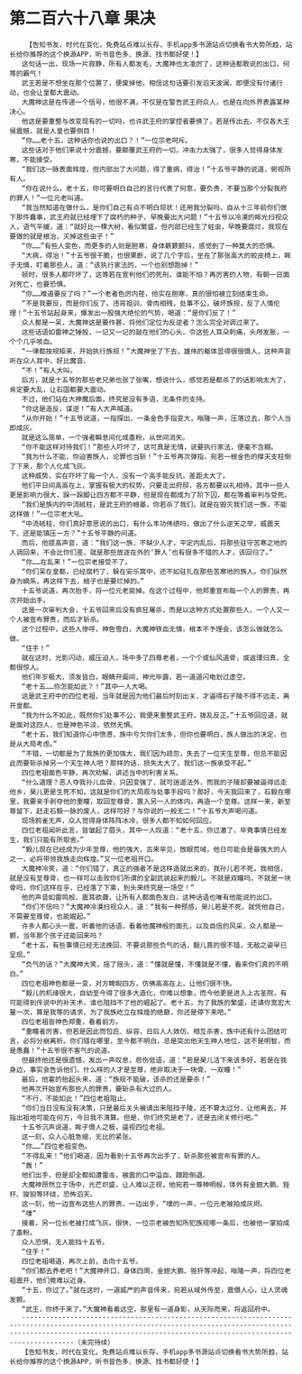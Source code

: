 # 第二百六十八章 果决
        【告知书友，时代在变化，免费站点难以长存，手机app多书源站点切换看书大势所趋，站长给你推荐的这个换源APP，听书音色多、换源、找书都好使！】
       这句话一出，现场一片寂静，所有人都发毛，大魔神也太凌厉了，这种话都敢说的出口，何等的霸气！
       武王若是不想坐在那个位置了，便废掉他，相信这句话要引发滔天波澜，即便没有付诸行动，也会让皇都大震动。
       大魔神这是在传递一个信号，他很不满，不仅是在警告武王府众人，也是在向外界表露某种决心。
       他这是要重整与改变现有的一切吗，也许武王府的掌控者要换了，若是传出去，不仅各大王侯震撼，就是人皇也要侧目！
       “你……老十五，这种话你也说的出口？！”一位宗老呵斥。
       这些话对于他们来说十分震撼，要颠覆武王府的一切，冲击力太强了，很多人觉得身体发寒，不能接受。
       “我们这一脉表面辉煌，但内部出了大问题，得了重病，得治！”十五爷平静的说道，俯视所有人。
       “你在说什么，老十五，你可要明白自己的言行代表了何意，要负责，不要当那个分裂我府的罪人！”一位元老叫道。
       “我当然知道在做什么，是你们自己有点不明白现状！还用我分裂吗，自从十三年前你们做下那件蠢事，武王府就已经埋下了腐朽的种子，早晚要出大问题！”十五爷以冷漠的眸光扫视众人，语气平缓，道：“就好比一棵大树，看似繁盛，但内部已经生了蛀虫，早晚要腐烂，我现在要做的就是根治，灭掉这些虫子！”
       “你……”有些人变色，而更多的人则是胆寒，身体簌簌颤抖，感觉到了一种莫大的恐惧。
       “大病，得治！”十五爷很干脆，也很果断，说了几个字后，坐在了那张高大的蛟皮椅上，眸子无情，盯着那些人，道：“该执行家法的，一个也别想跑掉！”
       顿时，很多人都吓坏了，这等若在宣判他们的死刑，谁能不怕？再厉害的人物，有朝一日面对死亡，也要恐惧。
       “你……难道要反了吗？”一个老者色厉内荏，他实在胆寒，真的很怕被立刻结束生命。
       “不是我要反，而是你们反了。违背祖训，骨肉相残，处事不公，破坏族规，反了人情伦理！”十五爷站起身来，爆发出一股强大绝伦的气势，喝道：“是你们反了！”
       众人都是一呆，大魔神这是要作甚，将他们定位为反逆者？怎么完全对调过来了。
       这些话语如雷神之锤般，一记又一记的敲在他们的心头，令这些人耳朵刺痛，头颅发胀，一个个几乎咳血。
       “一律都按规矩来，开始执行族规！”大魔神坐了下去，雄伟的躯体显得很很慑人，这种声音听在众人耳中，好比魔音。
       “不！”有人大叫。
       后方，就是十五爷的那些老兄弟也张了张嘴，想说什么，感觉若是都杀了的话影响太大了，肯定要大乱，让石国都要大震动。
       不过，他们站在大神魔后面，终究是没有多语，无条件的支持。
       “你这是造反，谋逆！”有人大声喊道。
       “从你开始！”十五爷说道，一指探出，一条金色手指变大，嗡隆一声，压落过去，那个人当即成灰。
       就是这么简单，一个强者瞬息间化成齑粉，从世间消失。
       “你不能这样对待我们！”那些人吓坏了，这可真是无情，说要执行家法，便毫不含糊。
       “我为什么不能，你迫害族人，论罪也当斩！”十五爷再次弹指，宛若一根金色的撑天支柱倒了下来，那个人化成飞灰。
       这种威势，实在吓坏了每一个人，没有一个高手能反抗，差距太大了。
       他们平日间高高在上，掌握有极大的权势，只要走出府邸，各方都要以礼相待。其中一些人更是影响力很大，跺一跺脚让四方都不平静，但是现在都成为了阶下囚，都在等着审判与受死。
       “我们是族内的中流砥柱，是武王府的根基，你若杀了我们，就是在毁灭我们这一族，不能这样做！”一位宗老大吼。
       “中流砥柱，你们真好意思说的出口，有什么丰功伟绩吗，做出了什么逆天之举，威震天下、还是能镇压一方？”十五爷平静的问道。
       而后，他提高声音，道：“我们这一族，不缺少人才，平定内乱后，将那些驻守苦寒之地的人调回来，不会比你们差，就是那些放逐在外的‘罪人’也有很多不错的人才，该回归了。”
       “你……在乱来！”一位宗老接受不了。
       “你们呆在皇都，已经腐朽了，躲在安乐窝中，还不如驻扎在那些苦寒地的族人。你们纵然身为嫡系，再这样下去，根子也是要烂掉的。”
       十五爷说道，再次抬手，将一位元老毙掉。在这个过程中，他郑重宣布每一个人的罪责，再次开始出手。
       这是一次审判大会，十五爷回来后没有疯狂屠杀，而是以这种方式处置那些人，一个人又一个人被宣布罪责，而后才斩杀。
       这个过程中，这些人惨呼，神色雪白，大魔神铁血无情，根本不予理会，该怎么做就怎么做。
       “住手！”
       就在这时，光影闪动，威压迫人，场中多了四尊老者，一个个或仙风道骨，或返璞归真，全都很惊人。
       他们年岁极大，须发皆白，眼睛开阖间，神光毕露，若一道道闪电划过虚空。
       “老十五……你怎能如此？！”其中一人大喝。
       这是武王府中的四位老祖，当年就是因为他们最后时刻出关，才逼得石子陵不得不远走，离开皇都。
       “我为什么不如此，既然你们处事不公，我便来重整武王府，拨乱反正。”十五爷回应道，就是面对这四人，也是神色平淡，依然无惧。
       “老十五，我们知道你心中愤懑，族中亏欠你们太多，但你也要明白，族人做出的决定，也是从大局考虑。”
       “不错，一切都是为了我族的更加强大，我们因为疏忽，失去了一位天生至尊，但总不能因此而要斩杀掉另一个天生神人吧？那样的话，损失太大了，我们这一族承受不起。”
       四位老祖面色平静，再次劝解，讲述当中的利害关系。
       “什么道理？恶人夺我孙儿血骨，只因变强了，就可逍遥法外，而我的子陵却要被逼得远走他乡，昊儿更是生死不知，这就是你们的大局观与处事手段吗？那好，今天我回来了，石毅在哪里，我要亲手剥夺他的重瞳，取回至尊骨，置入另一人的体内，再造一个至尊。这样一来，新至尊留下，赶走石毅一脉的废人，这样可好？与你说的一般无二！”十五爷大声喝问道。
       现场鸦雀无声，众人觉得身体阵阵冰冷，很多人都不知如何回应。
       四位老祖闻听此言，皆皱起了眉头，其中一人叹道：“老十五，你过激了，毕竟事情已经发生，我们只能有所取舍。”
       “毅儿现在已经成为少年至尊，他的强大，古来罕见，放眼荒域，他日可能会是最强大的人之一，必将带领我族走向辉煌。”又一位老祖开口。
       大魔神冷笑，道：“你们错了，真正的强者不是这样造就出来的，我孙儿若不死，我相信，就是没有至尊骨，也一样可以击败你们所谓的全副武装起来的毅儿。不就是双瞳吗，不就是一块骨吗，你们这样在乎，已经落了下乘，到头来终究是一场空！”
       他的声音如雷鸣般，震耳欲聋，让所有人都面色发白，这种话语也唯有他能说的出口。
       “你们不信吗？”大魔神冷漠扫视众人，道：“我有一种预感，昊儿若是不死，就凭他自己，不需要至尊骨，也能崛起。”
       许多人都心头一震，听着他的话语，看着他魔神般的面孔，以及自信的风采，众人都是一颤，当年那个孩子还能回来吗？
       “老十五，有些事情已经无法挽回，不要说那些负气的话，毅儿真的很不错，无敌之姿早已呈现。”
       “负气的话？”大魔神大笑，摇了摇头，道：“懂就是懂，不懂就是不懂，看来你们真的不明白。”
       四位老祖神色都是一变，对方睥睨四方，仿佛高高在上，让他们很不快。
       “毅儿的机缘很大，自幼至今得了很多大造化，你难以想象，而今他更是进入上古圣院，有可能得到传说中的补天术，谁也阻挡不了他的崛起了。老十五，为了我族的繁盛，还请你宽宏大量一次，算是我等的请求，为了我族屹立在辉煌的绝巅，你还是停下来吧。”
       四位老祖皆神色郑重，看着前方。
       “重瞳者厉害，但若是因此而包庇、纵容，日后人人效仿，相互杀害，族中还有什么团结可言，必将分崩离析。你们错在哪里，至今都不明白，总是突出他天生神人地位，这不是明智，而是愚蠢！”十五爷很不客气的说道。
       但最终他还是很遗憾，发出一声叹息，悲伤低语，道：“若是昊儿活下来该多好，若是在我身边，事实会告诉他们，什么样的人才是至尊，绝非取决于一块骨，一双瞳！”
       最后，他霍的抬起头来，道：“族规不能破，该杀的还是要杀！”
       他再次开始宣布那些人的罪责，要斩杀有大过的人。
       “不行，不能如此！”四位老祖阻止。
       “你们当日没有没有决策，只是最后关头被请出来阻挡子陵，还不算太过分，让他离去，并指出祖地可能在何方，今日我不清算。但是，你们终究是老了，还是去闭关修行吧。”
       十五爷沉声说道，眸子慑人之极，逼视四位老祖。
       这一刻，众人心脏急缩，无比的紧张。
       “你……”四位老祖变色。
       “不得乱来！”他们喝道，因为看到十五爷再次出手了，斩杀那些被宣布有罪的人。
       “轰！”
       他们出手，但是却全都如遭雷击，被震的口中溢血，踉跄倒退。
       大魔神昂然立于场中，光芒炽盛，让人难以正视，他宛若一尊神明般，体外有金翅大鹏、狴犴、狻猊等环绕，恐怖滔天。
       这一刻，他一边宣布这些人的罪责，一边出手，“噗的一声，一位元老被拍成灰烬。
       “噗”
       接着，另一位长老被打成飞灰。很快，一位宗老被告知所犯族规哪一条后，也被他一掌拍成了齑粉。
       众人恐惧，无人能挡十五爷。
       “住手！”
       四位老祖喝道，再次上前，击向十五爷。
       “你们都去养老吧！”大魔神开口，身体四周，金翅大鹏、狴犴等冲起，嗡隆一声，将四位老祖震开，他们竟难以近身。
       “十五，你过了。”就在这时，一道威严的声音传来，宛若从域外传至，震慑人心，让人灵魂发颤。
       “武王，你终于来了。”大魔神看着远空，那里有一道身影，从天际而来，将返回府中。
       -------------------------------------------------------------------------------------------------------------------------------------------------------------------------------------------------------------------------------（未完待续）
       【告知书友，时代在变化，免费站点难以长存，手机app多书源站点切换看书大势所趋，站长给你推荐的这个换源APP，听书音色多、换源、找书都好使！】